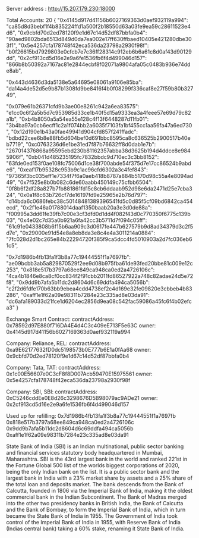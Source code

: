 Server address : http://15.207.179.230:18000

Total Accounts: 20
{
  "0x4145d917d41156b6027169363d0aef932119a994": "ca85d8d3bebf1f4b835224ffd1a500f2b18550d63a03fe9ea59c28611523e4d6",
  "0x9cbfd70d2ed78120f9e1d67c14d52df87bbfa0b4": "90aed9802bda6513d849d0da7ea002e17ff630ffbaed10405e421280dbe303f1",
  "0x5e4257cfa178748f42eca536da23798a2930f98f": "b0f26615bd7929803e0cfcb7e7c36ff28314c912eb6b6a61c8d0af43d90129dd",
  "0x2cf913cd5d16e2e9a6fe1536fb6f4d499046d157": "866b8b50392a7167ac81e2844ecbf8f02071a9804afa05c0483b936e74dde8ab",

  "0x443d4636d3da5138e5a64695e08061a9106e85ba": "da14a4de52d5e9b87b1308fd9be8416f4b0f08299f336caf8e27f59b80b32749",
  
  "0x079e61b26371cfd9b3ae00e8261c942a6ea83575": "e1cc0c6f2a5b5d7c953985d33ce1b40f5d15a9333ea3a4feee57e69d79c82a1b",
  "0xb4b8050a5a54ea55e128c4f13f6448287d11fb01": "3b4ba97a0cb6ecff1c2a1f074bb2a6035f7103fa1bf455cc1aa56fa47a6ed730",
  "0x12d190e1b43a0fae49941d904cfd857f241ffadc": "bdbd22cee6b8e88fb5d604bef0d691bbc8595ca8c636525b2900517b40eb7719",
  "0xc0763236d6e1be31ed7f87b76632ff8d0dab1e7b": "267014376868a95595ebd230b81162357abba38d3625b194d4ddce8e9845906f",
  "0xb041d485235195fc7832bbdc9d710ec3c3bb8152": "63fde0ed153f0ae108fc75006d1ce38f700abde54f375d7e17cc86524b9abde6",
  "0xeaf17b95328c953b9c1ac96cfd6302a3c4fef843": "97365f3bc035eff1e7334f7f6a0aeb418b8787a884b5170d98c55a4e8094ad49",
  "0x7f525e8b0b082c6de60aabb450149c75cfbb6504": "0f8b6f2df28a827b7fb881861fd15c8cb6ddaab952d98e6da2471d25e7cba324",
  "0x0a1f8c63b726cf7de16197fd9e25965e2b76d797": "d14bda6c0686febc38c50148481389396541fd5c0d85f5cf09bd6842ca454ecd",
  "0x2f1e46a01788014daaf1350baab20a3e3d0de88a": "f00995a3dd61fe39fb7c00e3cf3dfd0d1dd4f082f43d0c770350f6775c139b03",
  "0x4e02c7d35a0b921a6fa42cc3b5711d7f094c05ff": "61c91e0433808b6f15b6aa909c3d0617fe447b627579b9d8ad34379d3c2f5d7e",
  "0x29000e91d54e8a8eb8da3e8c4e4a3011214a0884": "7fc028d2d1bc265e84b22294720f385f9ca5dcc4fd5010903a2d7fc036eb61c5",

  "0x7d1986b4fb13fa1f3b8a77c19444551f1a7697fb": "ae09bcbb3ab5a829870529f2ee9d08b975fba61de93fed20bbe81c009e12c253",
  "0x818e517b3797a68ee849ca948ca0ed2a4726106c": "4ca4b1846e8ca8cf0cc834f2f91cbb2011fd86527922a748c82adae24d5e72f8",
  "0x9dd9b7afa5b11dc2d8604d6c69ddfa494ca5056b": "c2f2d6fdfe170b63bb9ebea4cdd4738ef2c4d169e32fe09820e3cbbeb4b83286",
  "0xaff1e1f62a09e98311b7284e23c335ad8e03da91": "dc6afa189033d21fce1d6204ec2856d9ea08c542fac59086a45fc6f4b02efca3"
}

Exchange Smart Contract:
    contractAddress: 0x78592d97E880f716DA4E4d4C3c409eE713F5e63C
    owner: 0x4145d917d41156b6027169363d0aef932119a994

Company: Reliance, REL:
    contractAddress: 0xa9E62177632fD0dc5198573b0E777b6E1a0fAa68
    owner: 0x9cbfd70d2ed78120f9e1d67c14d52df87bbfa0b4

Company: Tata, TAT:
    contractAddress: 0x1c00E56607e0C3cF8f8D007Acb59470E15975561
    owner: 0x5e4257cfa178748f42eca536da23798a2930f98f

Company: SBI, SBI:
    contractAddress: 0xC5246cddEe0E8d26c3298676D5B98079ac9ADe21
    owner: 0x2cf913cd5d16e2e9a6fe1536fb6f4d499046d157

Used up for refilling:
    0x7d1986b4fb13fa1f3b8a77c19444551f1a7697fb
    0x818e517b3797a68ee849ca948ca0ed2a4726106c
    0x9dd9b7afa5b11dc2d8604d6c69ddfa494ca5056b
    0xaff1e1f62a09e98311b7284e23c335ad8e03da91

State Bank of India (SBI) is an Indian multinational, public sector banking and financial services statutory body headquartered in Mumbai, Maharashtra. SBI is the 43rd largest bank in the world and ranked 221st in the Fortune Global 500 list of the worlds biggest corporations of 2020, being the only Indian bank on the list. It is a public sector bank and the largest bank in India with a 23% market share by assets and a 25% share of the total loan and deposits market. The bank descends from the Bank of Calcutta, founded in 1806 via the Imperial Bank of India, making it the oldest commercial bank in the Indian Subcontinent. The Bank of Madras merged into the other two presidency banks in British India, the Bank of Calcutta and the Bank of Bombay, to form the Imperial Bank of India, which in turn became the State Bank of India in 1955. The Government of India took control of the Imperial Bank of India in 1955, with Reserve Bank of India (Indias central bank) taking a 60% stake, renaming it State Bank of India.